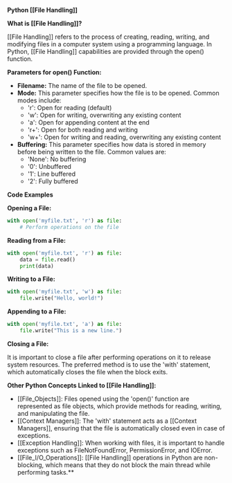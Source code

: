 **Python [[File Handling]]**

**What is [[File Handling]]?**

[[File Handling]] refers to the process of creating, reading, writing, and modifying files in a computer system using a programming language. In Python, [[File Handling]] capabilities are provided through the open() function.

**Parameters for open() Function:**

* **Filename:** The name of the file to be opened.
* **Mode:** This parameter specifies how the file is to be opened. Common modes include:
    * 'r': Open for reading (default)
    * 'w': Open for writing, overwriting any existing content
    * 'a': Open for appending content at the end
    * 'r+': Open for both reading and writing
    * 'w+': Open for writing and reading, overwriting any existing content
* **Buffering:** This parameter specifies how data is stored in memory before being written to the file. Common values are:
    * 'None': No buffering
    * '0': Unbuffered
    * '1': Line buffered
    * '2': Fully buffered

**Code Examples**

**Opening a File:**

```python
with open('myfile.txt', 'r') as file:
    # Perform operations on the file
```

**Reading from a File:**

```python
with open('myfile.txt', 'r') as file:
    data = file.read()
    print(data)
```

**Writing to a File:**

```python
with open('myfile.txt', 'w') as file:
    file.write("Hello, world!")
```

**Appending to a File:**

```python
with open('myfile.txt', 'a') as file:
    file.write("This is a new line.")
```

**Closing a File:**

It is important to close a file after performing operations on it to release system resources. The preferred method is to use the 'with' statement, which automatically closes the file when the block exits.

**Other Python Concepts Linked to [[File Handling]]:**

* [[File_Objects]]: Files opened using the 'open()' function are represented as file objects, which provide methods for reading, writing, and manipulating the file.
* [[Context Managers]]: The 'with' statement acts as a [[Context Managers]], ensuring that the file is automatically closed even in case of exceptions.
* [[Exception Handling]]: When working with files, it is important to handle exceptions such as FileNotFoundError, PermissionError, and IOError.
* [[File_I/O_Operations]]: [[File Handling]] operations in Python are non-blocking, which means that they do not block the main thread while performing tasks.**